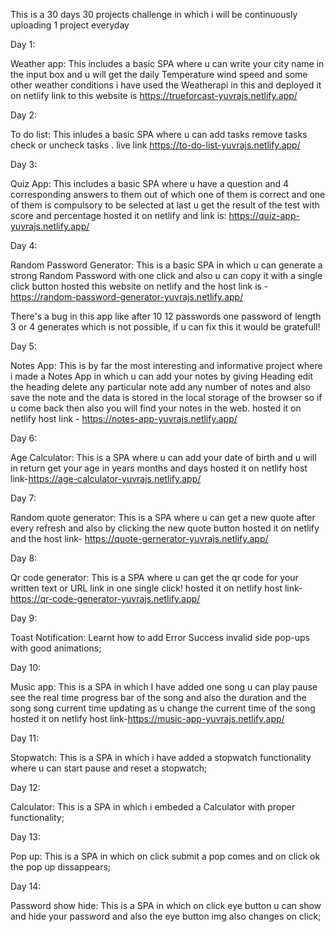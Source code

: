 This is a 30 days 30 projects challenge in which i will be continuously uploading 1 project everyday

Day 1:

Weather app: This includes a basic SPA where u can write your city name in the input box and u will get the daily Temperature wind speed and some other weather conditions i have used the Weatherapi in this and deployed it on netlify link to this website is https://trueforcast-yuvrajs.netlify.app/

Day 2:

To do list: This inludes a basic SPA where u can add tasks remove tasks check or uncheck tasks . live link https://to-do-list-yuvrajs.netlify.app/

Day 3:

Quiz App: This includes a basic SPA where u have a question and 4 corresponding answers to them out of which one of them is correct and one of them is compulsory to be selected at last u get the result of the test with score and percentage hosted it on netlify and link is: https://quiz-app-yuvrajs.netlify.app/

Day 4:

Random Password Generator: This is a basic SPA in which u can generate a strong Random Password with one click and also u can copy it with a single click button hosted this website on netlify and the host link is - https://random-password-generator-yuvrajs.netlify.app/

There's a bug in this app like after 10 12 passwords one password of length 3 or 4 generates which is not possible, if u can fix this it would be gratefull!

Day 5:

Notes App: This is by far the most interesting and informative project where i made a Notes App in which u can add your notes by giving Heading edit the heading delete any particular note add any number of notes and also save the note and the data is stored in the local storage of the browser so if u come back then also you will find your notes in the web. hosted it on netlify host link - https://notes-app-yuvrajs.netlify.app/

Day 6:

Age Calculator: This is a SPA where u can add your date of birth and u will in return get your age in years months and days hosted it on netlify host link-https://age-calculator-yuvrajs.netlify.app/

Day 7:

Random quote generator: This is a SPA where u can get a new quote after every refresh and also by clicking the new quote button hosted it on netlify and the host link- https://quote-gernerator-yuvrajs.netlify.app/

Day 8:

Qr code generator: This is a SPA where u can get the qr code for your written text or URL link in one single click! hosted it on netlify host link-https://qr-code-generator-yuvrajs.netlify.app/

Day 9:

Toast Notification: Learnt how to add Error Success invalid side pop-ups with good animations;

Day 10:

Music app: This is a SPA in which I have added one song u can play pause see the real time progress bar of the song and also the duration and the song song current time updating as u change the current time of the song hosted it on netlify host link-https://music-app-yuvrajs.netlify.app/

Day 11:

Stopwatch: This is a SPA in which i have added a stopwatch functionality where u can start pause and reset a stopwatch;

Day 12:

Calculator: This is a SPA in which i embeded a Calculator with proper functionality;

Day 13:

Pop up: This is a SPA in which on click submit a pop comes and on click ok the pop up dissappears;

Day 14:

Password show hide: This is a SPA in which on click eye button u can show and hide your password and also the eye button img also changes on click;
